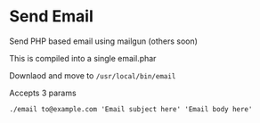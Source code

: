 # Send Email

Send PHP based email using mailgun (others soon)

This is compiled into a single email.phar

Downlaod and move to `/usr/local/bin/email`

Accepts 3 params

	./email to@example.com 'Email subject here' 'Email body here'



